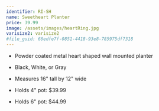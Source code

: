 ```yaml
---
identifier: RI-SH
name: Sweetheart Planter
price: 39.99
image: /assets/images/heartRing.jpg
varisize2: varisize2
#file_guid: 66edfe7f-0851-4418-93e8-785975df7318
---
```



- Powder coated metal heart shaped wall mounted planter

- Black, White, or Gray

- Measures 16" tall by 12" wide

- Holds 4" pot: $39.99

- Holds 6" pot: $44.99
